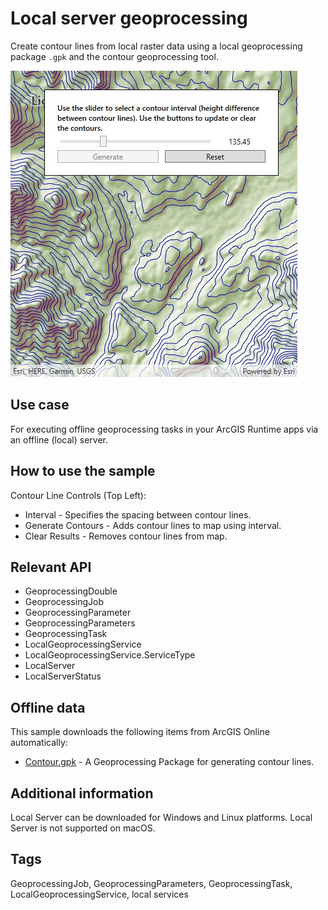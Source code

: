# Local server geoprocessing

Create contour lines from local raster data using a local geoprocessing package `.gpk` and the contour geoprocessing tool.

![screenshot](LocalServerGeoprocessing.jpg)

## Use case

For executing offline geoprocessing tasks in your ArcGIS Runtime apps via an offline (local) server.

## How to use the sample

Contour Line Controls (Top Left):

* Interval - Specifies the spacing between contour lines.
* Generate Contours - Adds contour lines to map using interval.
* Clear Results - Removes contour lines from map.

## Relevant API

* GeoprocessingDouble
* GeoprocessingJob
* GeoprocessingParameter
* GeoprocessingParameters
* GeoprocessingTask
* LocalGeoprocessingService
* LocalGeoprocessingService.ServiceType
* LocalServer
* LocalServerStatus

## Offline data

This sample downloads the following items from ArcGIS Online automatically:

* [Contour.gpk](https://www.arcgis.com/home/item.html?id=da9e565a52ca41c1937cff1a01017068) - A Geoprocessing Package for generating contour lines.

## Additional information

Local Server can be downloaded for Windows and Linux platforms. Local Server is not supported on macOS.

## Tags

GeoprocessingJob, GeoprocessingParameters, GeoprocessingTask, LocalGeoprocessingService, local services
